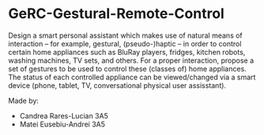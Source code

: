 # GeRC-Gestural-Remote-Control

Design a smart personal assistant which makes use of natural means of interaction – for example, gestural, (pseudo-)haptic – in order to control certain home appliances such as BluRay players, fridges, kitchen robots, washing machines, TV sets, and others. For a proper interaction, propose a set of gestures to be used to control these (classes of) home appliances. The status of each controlled appliance can be viewed/changed via a smart device (phone, tablet, TV, conversational physical user assisstant).

Made by:
- Candrea Rares-Lucian 3A5
- Matei Eusebiu-Andrei 3A5

